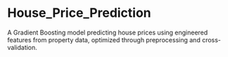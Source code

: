 # House_Price_Prediction
A Gradient Boosting model predicting house prices using engineered features from property data, optimized through preprocessing and cross-validation.
